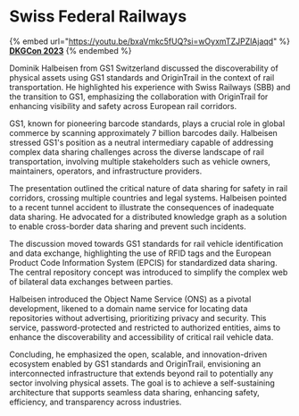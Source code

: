 # Swiss Federal Railways

{% embed url="https://youtu.be/bxaVmkc5fUQ?si=wOyxmTZJPZlAjaqd" %}
[**DKGCon 2023**](https://www.youtube.com/watch?v=ekG1Bl-tCjc\&list=PLbpq0wLI-bB0Gof6fVFgYXqVlhqyLjWhM)
{% endembed %}

Dominik Halbeisen from GS1 Switzerland discussed the discoverability of physical assets using GS1 standards and OriginTrail in the context of rail transportation. He highlighted his experience with Swiss Railways (SBB) and the transition to GS1, emphasizing the collaboration with OriginTrail for enhancing visibility and safety across European rail corridors.

GS1, known for pioneering barcode standards, plays a crucial role in global commerce by scanning approximately 7 billion barcodes daily. Halbeisen stressed GS1's position as a neutral intermediary capable of addressing complex data sharing challenges across the diverse landscape of rail transportation, involving multiple stakeholders such as vehicle owners, maintainers, operators, and infrastructure providers.

The presentation outlined the critical nature of data sharing for safety in rail corridors, crossing multiple countries and legal systems. Halbeisen pointed to a recent tunnel accident to illustrate the consequences of inadequate data sharing. He advocated for a distributed knowledge graph as a solution to enable cross-border data sharing and prevent such incidents.

The discussion moved towards GS1 standards for rail vehicle identification and data exchange, highlighting the use of RFID tags and the European Product Code Information System (EPCIS) for standardized data sharing. The central repository concept was introduced to simplify the complex web of bilateral data exchanges between parties.

Halbeisen introduced the Object Name Service (ONS) as a pivotal development, likened to a domain name service for locating data repositories without advertising, prioritizing privacy and security. This service, password-protected and restricted to authorized entities, aims to enhance the discoverability and accessibility of critical rail vehicle data.

Concluding, he emphasized the open, scalable, and innovation-driven ecosystem enabled by GS1 standards and OriginTrail, envisioning an interconnected infrastructure that extends beyond rail to potentially any sector involving physical assets. The goal is to achieve a self-sustaining architecture that supports seamless data sharing, enhancing safety, efficiency, and transparency across industries.
